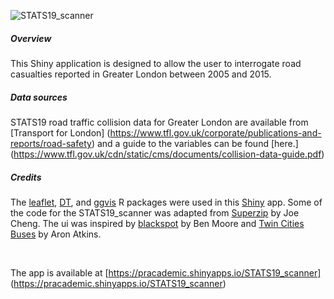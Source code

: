 ![STATS19_scanner](https://github.com/rcatlord/shinyapps/blob/master/GIFs/STATS19_scanner.gif)

##### Overview
This Shiny application is designed to allow the user to interrogate road casualties reported in Greater London between 2005 and 2015.

##### Data sources
STATS19 road traffic collision data for Greater London are available from [Transport for London]
(https://www.tfl.gov.uk/corporate/publications-and-reports/road-safety) and a guide to the variables can be found [here.] (https://www.tfl.gov.uk/cdn/static/cms/documents/collision-data-guide.pdf)

##### Credits
The [leaflet](https://rstudio.github.io/leaflet/"), [DT](https://rstudio.github.io/DT/), and [ggvis](http://ggvis.rstudio.com") R packages were used in this [Shiny](http://shiny.rstudio.com) app. Some of the code for the STATS19_scanner was adapted from
[Superzip](http://shiny.rstudio.com/gallery/superzip-example.html) by Joe Cheng. The ui was inspired by [blackspot](http://blackspot.org.uk) by Ben Moore and [Twin Cities Buses](https://gallery.shinyapps.io/086-bus-dashboard/) by Aron Atkins.

<br>

The app is available at [https://pracademic.shinyapps.io/STATS19_scanner] (https://pracademic.shinyapps.io/STATS19_scanner)
